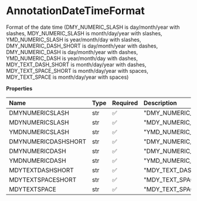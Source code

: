 # AnnotationDateTimeFormat

Format of the date time (DMY_NUMERIC_SLASH is day/month/year with slashes, MDY_NUMERIC_SLASH is month/day/year with slashes, YMD_NUMERIC_SLASH is year/month/day with slashes, DMY_NUMERIC_DASH_SHORT is day/month/year with dashes, DMY_NUMERIC_DASH is day/month/year with dashes, YMD_NUMERIC_DASH is year/month/day with dashes, MDY_TEXT_DASH_SHORT is month/day/year with dashes, MDY_TEXT_SPACE_SHORT is month/day/year with spaces, MDY_TEXT_SPACE is month/day/year with spaces)

**Properties**

| Name                | Type | Required | Description              |
| :------------------ | :--- | :------- | :----------------------- |
| DMYNUMERICSLASH     | str  | ✅       | "DMY_NUMERIC_SLASH"      |
| MDYNUMERICSLASH     | str  | ✅       | "MDY_NUMERIC_SLASH"      |
| YMDNUMERICSLASH     | str  | ✅       | "YMD_NUMERIC_SLASH"      |
| DMYNUMERICDASHSHORT | str  | ✅       | "DMY_NUMERIC_DASH_SHORT" |
| DMYNUMERICDASH      | str  | ✅       | "DMY_NUMERIC_DASH"       |
| YMDNUMERICDASH      | str  | ✅       | "YMD_NUMERIC_DASH"       |
| MDYTEXTDASHSHORT    | str  | ✅       | "MDY_TEXT_DASH_SHORT"    |
| MDYTEXTSPACESHORT   | str  | ✅       | "MDY_TEXT_SPACE_SHORT"   |
| MDYTEXTSPACE        | str  | ✅       | "MDY_TEXT_SPACE"         |
